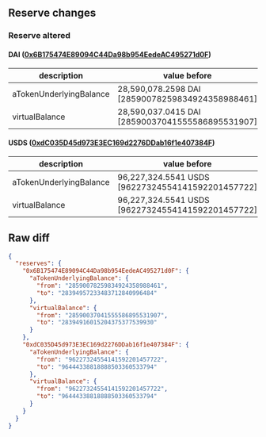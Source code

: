 ## Reserve changes

### Reserve altered

#### DAI ([0x6B175474E89094C44Da98b954EedeAC495271d0F](https://etherscan.io/address/0x6B175474E89094C44Da98b954EedeAC495271d0F))

| description | value before | value after |
| --- | --- | --- |
| aTokenUnderlyingBalance | 28,590,078.2598 DAI [28590078259834924358988461] | 28,394,957.2334 DAI [28394957233483712840996484] |
| virtualBalance | 28,590,037.0415 DAI [28590037041555586895531907] | 28,394,916.0152 DAI [28394916015204375377539930] |


#### USDS ([0xdC035D45d973E3EC169d2276DDab16f1e407384F](https://etherscan.io/address/0xdC035D45d973E3EC169d2276DDab16f1e407384F))

| description | value before | value after |
| --- | --- | --- |
| aTokenUnderlyingBalance | 96,227,324.5541 USDS [96227324554141592201457722] | 96,444,338.8188 USDS [96444338818888503360533794] |
| virtualBalance | 96,227,324.5541 USDS [96227324554141592201457722] | 96,444,338.8188 USDS [96444338818888503360533794] |


## Raw diff

```json
{
  "reserves": {
    "0x6B175474E89094C44Da98b954EedeAC495271d0F": {
      "aTokenUnderlyingBalance": {
        "from": "28590078259834924358988461",
        "to": "28394957233483712840996484"
      },
      "virtualBalance": {
        "from": "28590037041555586895531907",
        "to": "28394916015204375377539930"
      }
    },
    "0xdC035D45d973E3EC169d2276DDab16f1e407384F": {
      "aTokenUnderlyingBalance": {
        "from": "96227324554141592201457722",
        "to": "96444338818888503360533794"
      },
      "virtualBalance": {
        "from": "96227324554141592201457722",
        "to": "96444338818888503360533794"
      }
    }
  }
}
```